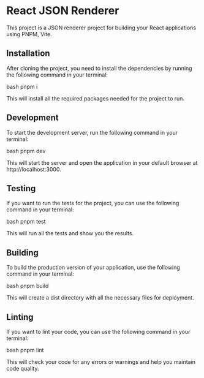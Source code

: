 # React JSON Renderer

This project is a JSON renderer project for building your React applications using PNPM, Vite.

## Installation

After cloning the project, you need to install the dependencies by running the following command in your terminal:

bash
pnpm i


This will install all the required packages needed for the project to run.

## Development

To start the development server, run the following command in your terminal:

bash
pnpm dev


This will start the server and open the application in your default browser at http://localhost:3000.

## Testing

If you want to run the tests for the project, you can use the following command in your terminal:

bash
pnpm test


This will run all the tests and show you the results.

## Building

To build the production version of your application, use the following command in your terminal:

bash
pnpm build


This will create a dist directory with all the necessary files for deployment.

## Linting

If you want to lint your code, you can use the following command in your terminal:

bash
pnpm lint


This will check your code for any errors or warnings and help you maintain code quality.